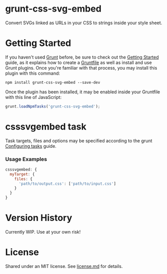 grunt-css-svg-embed
===================

Convert SVGs linked as URLs in your CSS to strings inside your style sheet.

# Getting Started

If you haven't used [Grunt](http://gruntjs.com/) before, be sure to check out the [Getting Started](http://gruntjs.com/getting-started) guide, as it explains how to create a [Gruntfile](http://gruntjs.com/sample-gruntfile) as well as install and use Grunt plugins. Once you're familiar with that process, you may install this plugin with this command:

```shell
npm install grunt-css-svg-embed --save-dev
```

Once the plugin has been installed, it may be enabled inside your Gruntfile with this line of JavaScript:

```js
grunt.loadNpmTasks('grunt-css-svg-embed');
```

# csssvgembed task

Task targets, files and options may be specified according to the grunt [Configuring tasks](http://gruntjs.com/configuring-tasks) guide.

### Usage Examples

```js
csssvgembed: {
  myTarget: {
    files: {
      'path/to/output.css': ['path/to/input.css']
    }
  }
}
```

# Version History

Currently WIP. Use at your own risk!

# License

Shared under an MIT license. See [license.md](https://github.com/steverichey/grunt-css-svg-embed/blob/master/license.md) for details.
